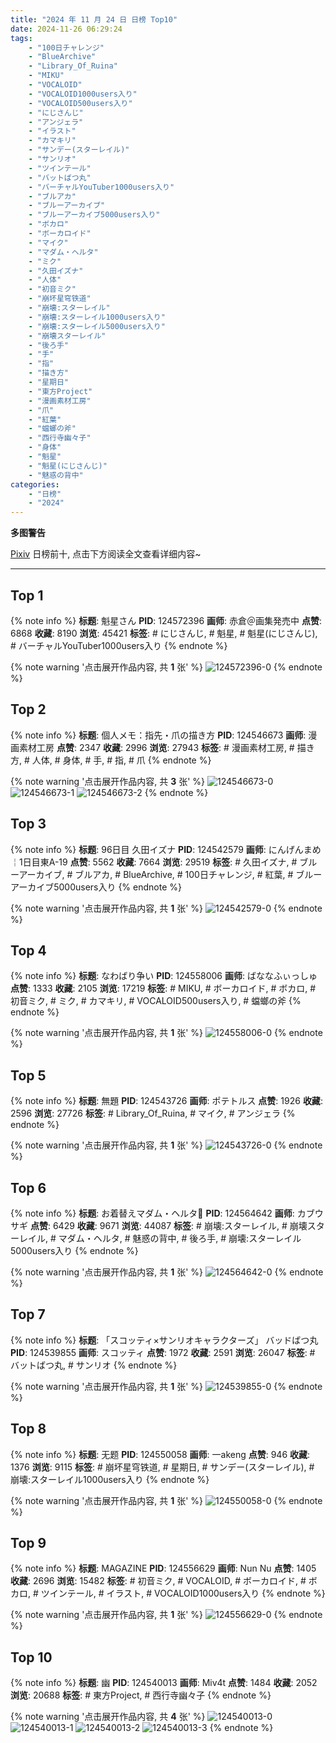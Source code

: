 ```yaml
---
title: "2024 年 11 月 24 日 日榜 Top10"
date: 2024-11-26 06:29:24
tags:
    - "100日チャレンジ"
    - "BlueArchive"
    - "Library_Of_Ruina"
    - "MIKU"
    - "VOCALOID"
    - "VOCALOID1000users入り"
    - "VOCALOID500users入り"
    - "にじさんじ"
    - "アンジェラ"
    - "イラスト"
    - "カマキリ"
    - "サンデー(スターレイル)"
    - "サンリオ"
    - "ツインテール"
    - "バットばつ丸"
    - "バーチャルYouTuber1000users入り"
    - "ブルアカ"
    - "ブルーアーカイブ"
    - "ブルーアーカイブ5000users入り"
    - "ボカロ"
    - "ボーカロイド"
    - "マイク"
    - "マダム・ヘルタ"
    - "ミク"
    - "久田イズナ"
    - "人体"
    - "初音ミク"
    - "崩坏星穹铁道"
    - "崩壊:スターレイル"
    - "崩壊:スターレイル1000users入り"
    - "崩壊:スターレイル5000users入り"
    - "崩壊スターレイル"
    - "後ろ手"
    - "手"
    - "指"
    - "描き方"
    - "星期日"
    - "東方Project"
    - "漫画素材工房"
    - "爪"
    - "紅葉"
    - "蟷螂の斧"
    - "西行寺幽々子"
    - "身体"
    - "魁星"
    - "魁星(にじさんじ)"
    - "魅惑の背中"
categories:
    - "日榜"
    - "2024"
---
```


<i class="fa fa-triangle-exclamation"></i>**多图警告**<i class="fa fa-triangle-exclamation"></i>

[Pixiv](https://www.pixiv.net/) 日榜前十, 点击下方阅读全文查看详细内容~

<!-- more -->

---

## Top 1

{% note info %}
**标题**: 魁星さん
**PID**: 124572396 **画师**: 赤倉＠画集発売中
**点赞**: 6868 **收藏**: 8190 **浏览**: 45421
**标签**: # にじさんじ, # 魁星, # 魁星(にじさんじ), # バーチャルYouTuber1000users入り
{% endnote %}

{% note warning '点击展开作品内容, 共 **1** 张' %}
![124572396-0](https://i.pixiv.re/img-original/img/2024/11/24/00/04/45/124572396_p0.png)
{% endnote %}

## Top 2

{% note info %}
**标题**: 個人メモ：指先・爪の描き方
**PID**: 124546673 **画师**: 漫画素材工房
**点赞**: 2347 **收藏**: 2996 **浏览**: 27943
**标签**: # 漫画素材工房, # 描き方, # 人体, # 身体, # 手, # 指, # 爪
{% endnote %}

{% note warning '点击展开作品内容, 共 **3** 张' %}
![124546673-0](https://i.pixiv.re/img-original/img/2024/11/23/06/00/05/124546673_p0.jpg)
![124546673-1](https://i.pixiv.re/img-original/img/2024/11/23/06/00/05/124546673_p1.jpg)
![124546673-2](https://i.pixiv.re/img-original/img/2024/11/23/06/00/05/124546673_p2.jpg)
{% endnote %}

## Top 3

{% note info %}
**标题**: 96日目 久田イズナ
**PID**: 124542579 **画师**: にんげんまめ￤1日目東A-19
**点赞**: 5562 **收藏**: 7664 **浏览**: 29519
**标签**: # 久田イズナ, # ブルーアーカイブ, # ブルアカ, # BlueArchive, # 100日チャレンジ, # 紅葉, # ブルーアーカイブ5000users入り
{% endnote %}

{% note warning '点击展开作品内容, 共 **1** 张' %}
![124542579-0](https://i.pixiv.re/img-original/img/2024/11/23/01/14/46/124542579_p0.png)
{% endnote %}

## Top 4

{% note info %}
**标题**: なわばり争い
**PID**: 124558006 **画师**: ばななふぃっしゅ
**点赞**: 1333 **收藏**: 2105 **浏览**: 17219
**标签**: # MIKU, # ボーカロイド, # ボカロ, # 初音ミク, # ミク, # カマキリ, # VOCALOID500users入り, # 蟷螂の斧
{% endnote %}

{% note warning '点击展开作品内容, 共 **1** 张' %}
![124558006-0](https://i.pixiv.re/img-original/img/2024/11/23/16/42/28/124558006_p0.jpg)
{% endnote %}

## Top 5

{% note info %}
**标题**: 無題
**PID**: 124543726 **画师**: ポテトルス
**点赞**: 1926 **收藏**: 2596 **浏览**: 27726
**标签**: # Library_Of_Ruina, # マイク, # アンジェラ
{% endnote %}

{% note warning '点击展开作品内容, 共 **1** 张' %}
![124543726-0](https://i.pixiv.re/img-original/img/2024/11/23/02/07/06/124543726_p0.jpg)
{% endnote %}

## Top 6

{% note info %}
**标题**: お着替えマダム・ヘルタ📖
**PID**: 124564642 **画师**: カブウサギ
**点赞**: 6429 **收藏**: 9671 **浏览**: 44087
**标签**: # 崩壊:スターレイル, # 崩壊スターレイル, # マダム・ヘルタ, # 魅惑の背中, # 後ろ手, # 崩壊:スターレイル5000users入り
{% endnote %}

{% note warning '点击展开作品内容, 共 **1** 张' %}
![124564642-0](https://i.pixiv.re/img-original/img/2024/11/23/20/32/55/124564642_p0.png)
{% endnote %}

## Top 7

{% note info %}
**标题**: 「スコッティ×サンリオキャラクターズ」 バッドばつ丸
**PID**: 124539855 **画师**: スコッティ
**点赞**: 1972 **收藏**: 2591 **浏览**: 26047
**标签**: # バットばつ丸, # サンリオ
{% endnote %}

{% note warning '点击展开作品内容, 共 **1** 张' %}
![124539855-0](https://i.pixiv.re/img-original/img/2024/11/23/00/00/15/124539855_p0.png)
{% endnote %}

## Top 8

{% note info %}
**标题**: 无题
**PID**: 124550058 **画师**: 一akeng
**点赞**: 946 **收藏**: 1376 **浏览**: 9115
**标签**: # 崩坏星穹铁道, # 星期日, # サンデー(スターレイル), # 崩壊:スターレイル1000users入り
{% endnote %}

{% note warning '点击展开作品内容, 共 **1** 张' %}
![124550058-0](https://i.pixiv.re/img-original/img/2024/11/23/10/02/21/124550058_p0.jpg)
{% endnote %}

## Top 9

{% note info %}
**标题**: MAGAZINE
**PID**: 124556629 **画师**: Nun Nu
**点赞**: 1405 **收藏**: 2696 **浏览**: 15482
**标签**: # 初音ミク, # VOCALOID, # ボーカロイド, # ボカロ, # ツインテール, # イラスト, # VOCALOID1000users入り
{% endnote %}

{% note warning '点击展开作品内容, 共 **1** 张' %}
![124556629-0](https://i.pixiv.re/img-original/img/2024/11/23/15/38/08/124556629_p0.jpg)
{% endnote %}

## Top 10

{% note info %}
**标题**: 幽
**PID**: 124540013 **画师**: Miv4t
**点赞**: 1484 **收藏**: 2052 **浏览**: 20688
**标签**: # 東方Project, # 西行寺幽々子
{% endnote %}

{% note warning '点击展开作品内容, 共 **4** 张' %}
![124540013-0](https://i.pixiv.re/img-original/img/2024/11/23/00/01/03/124540013_p0.jpg)
![124540013-1](https://i.pixiv.re/img-original/img/2024/11/23/00/01/03/124540013_p1.jpg)
![124540013-2](https://i.pixiv.re/img-original/img/2024/11/23/00/01/03/124540013_p2.jpg)
![124540013-3](https://i.pixiv.re/img-original/img/2024/11/23/00/01/03/124540013_p3.jpg)
{% endnote %}
